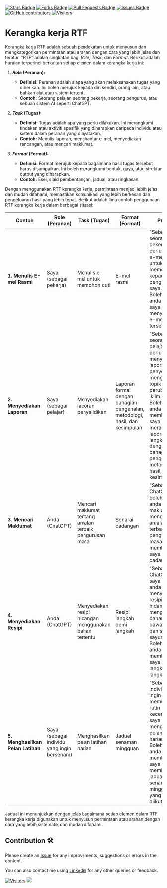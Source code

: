 <a href="https://github.com/drshahizan/ai-tools/stargazers"><img src="https://img.shields.io/github/stars/drshahizan/ai-tools" alt="Stars Badge"/></a>
<a href="https://github.com/drshahizan/ai-tools/network/members"><img src="https://img.shields.io/github/forks/drshahizan/ai-tools" alt="Forks Badge"/></a>
<a href="https://github.com/drshahizan/ai-tools"><img src="https://img.shields.io/github/issues-pr/drshahizan/ai-tools" alt="Pull Requests Badge"/></a>
<a href="https://github.com/drshahizan/ai-tools/issues"><img src="https://img.shields.io/github/issues/drshahizan/ai-tools" alt="Issues Badge"/></a>
<a href="https://github.com/drshahizan/ai-tools/graphs/contributors"><img alt="GitHub contributors" src="https://img.shields.io/github/contributors/drshahizan/ai-tools?color=2b9348"></a>
![Visitors](https://api.visitorbadge.io/api/visitors?path=https%3A%2F%2Fgithub.com%2Fdrshahizan%2Fai-tools&labelColor=%23d9e3f0&countColor=%23697689&style=flat)

# Kerangka kerja RTF

Kerangka kerja RTF adalah sebuah pendekatan untuk menyusun dan mengkategorikan permintaan atau arahan dengan cara yang lebih jelas dan teratur. "RTF" adalah singkatan bagi _Role_, _Task_, dan _Format_. Berikut adalah huraian terperinci berkaitan setiap elemen dalam kerangka kerja ini:

1. **_Role_ (Peranan):**
   - **Definisi:** Peranan adalah siapa yang akan melaksanakan tugas yang diberikan. Ini boleh merujuk kepada diri sendiri, orang lain, atau bahkan alat atau sistem tertentu.
   - **Contoh:** Seorang pelajar, seorang pekerja, seorang pengurus, atau sebuah sistem AI seperti ChatGPT.

2. **_Task_ (Tugas):**
   - **Definisi:** Tugas adalah apa yang perlu dilakukan. Ini merangkumi tindakan atau aktiviti spesifik yang diharapkan daripada individu atau sistem dalam peranan yang dinyatakan.
   - **Contoh:** Menulis laporan, menghantar e-mel, menyediakan rancangan, atau mencari maklumat.

3. **_Format_ (Format):**
   - **Definisi:** Format merujuk kepada bagaimana hasil tugas tersebut harus disampaikan. Ini boleh merangkumi bentuk, gaya, atau struktur output yang diharapkan.
   - **Contoh:** Esei, slaid pembentangan, jadual, atau ringkasan.

Dengan menggunakan RTF kerangka kerja, permintaan menjadi lebih jelas dan mudah difahami, memastikan komunikasi yang lebih berkesan dan pengeluaran hasil yang lebih tepat. Berikut adalah lima contoh penggunaan RTF kerangka kerja dalam berbagai situasi:

| **Contoh** | **Role (Peranan)** | **Task (Tugas)** | **Format (Format)** | **Prompt** |
|------------|--------------------|------------------|---------------------|------------|
| **1. Menulis E-mel Rasmi** | Saya (sebagai pekerja) | Menulis e-mel untuk memohon cuti | E-mel rasmi | "Sebagai seorang pekerja, saya perlu menulis e-mel rasmi untuk memohon cuti kepada pengurus saya. Bolehkah anda bantu saya menyediakan e-mel tersebut?" |
| **2. Menyediakan Laporan** | Saya (sebagai pelajar) | Menyediakan laporan penyelidikan | Laporan formal dengan bahagian pengenalan, metodologi, hasil, dan kesimpulan | "Sebagai seorang pelajar, saya perlu menyediakan laporan penyelidikan mengenai topik perubahan iklim. Bolehkah anda membantu saya merangka laporan yang lengkap dengan bahagian pengenalan, metodologi, hasil, dan kesimpulan?" |
| **3. Mencari Maklumat** | Anda (ChatGPT) | Mencari maklumat tentang amalan terbaik pengurusan masa | Senarai cadangan | "Sebagai ChatGPT, bolehkah anda mencari maklumat mengenai amalan terbaik dalam pengurusan masa dan memberikan saya senarai cadangan?" |
| **4. Menyediakan Resipi** | Anda (ChatGPT) | Menyediakan resipi hidangan menggunakan bahan tertentu | Resipi langkah demi langkah | "Sebagai ChatGPT, saya ingin anda menyediakan resipi hidangan menggunakan bahan ayam, bawang putih, dan sayur-sayuran. Bolehkah anda memberikan saya resipi langkah demi langkah?" |
| **5. Menghasilkan Pelan Latihan** | Saya (sebagai individu yang ingin bersenam) | Menghasilkan pelan latihan harian | Jadual senaman mingguan | "Sebagai individu yang ingin memulakan rutin kecergasan, saya perlu menghasilkan pelan latihan harian. Bolehkah anda membantu saya membuat jadual senaman mingguan yang mudah diikuti?" |

Jadual ini menunjukkan dengan jelas bagaimana setiap elemen dalam RTF kerangka kerja digunakan untuk menyusun permintaan atau arahan dengan cara yang lebih sistematik dan mudah difahami.

## Contribution 🛠️
Please create an [Issue](https://github.com/drshahizan/ai-tools/issues) for any improvements, suggestions or errors in the content.

You can also contact me using [Linkedin](https://www.linkedin.com/in/drshahizan/) for any other queries or feedback.

[![Visitors](https://api.visitorbadge.io/api/visitors?path=https%3A%2F%2Fgithub.com%2Fdrshahizan&labelColor=%23697689&countColor=%23555555&style=plastic)](https://visitorbadge.io/status?path=https%3A%2F%2Fgithub.com%2Fdrshahizan)
![](https://hit.yhype.me/github/profile?user_id=81284918)

